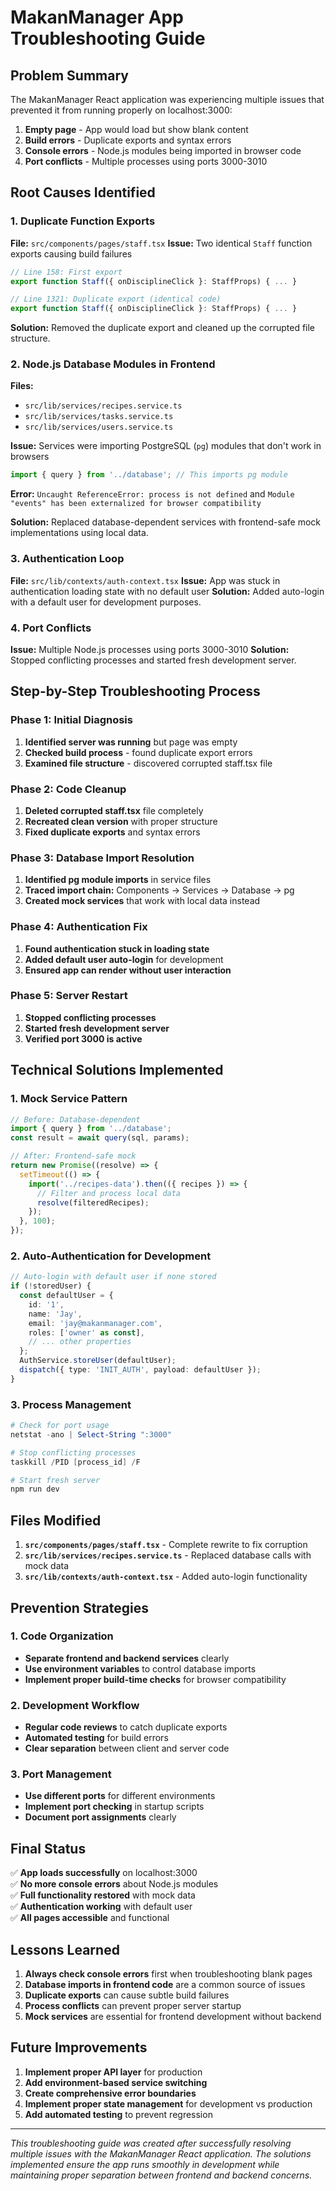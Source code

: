 # MakanManager App Troubleshooting Guide

## Problem Summary
The MakanManager React application was experiencing multiple issues that prevented it from running properly on localhost:3000:
1. **Empty page** - App would load but show blank content
2. **Build errors** - Duplicate exports and syntax errors
3. **Console errors** - Node.js modules being imported in browser code
4. **Port conflicts** - Multiple processes using ports 3000-3010

## Root Causes Identified

### 1. Duplicate Function Exports
**File:** `src/components/pages/staff.tsx`
**Issue:** Two identical `Staff` function exports causing build failures
```typescript
// Line 158: First export
export function Staff({ onDisciplineClick }: StaffProps) { ... }

// Line 1321: Duplicate export (identical code)
export function Staff({ onDisciplineClick }: StaffProps) { ... }
```

**Solution:** Removed the duplicate export and cleaned up the corrupted file structure.

### 2. Node.js Database Modules in Frontend
**Files:** 
- `src/lib/services/recipes.service.ts`
- `src/lib/services/tasks.service.ts`
- `src/lib/services/users.service.ts`

**Issue:** Services were importing PostgreSQL (`pg`) modules that don't work in browsers
```typescript
import { query } from '../database'; // This imports pg module
```

**Error:** `Uncaught ReferenceError: process is not defined` and `Module "events" has been externalized for browser compatibility`

**Solution:** Replaced database-dependent services with frontend-safe mock implementations using local data.

### 3. Authentication Loop
**File:** `src/lib/contexts/auth-context.tsx`
**Issue:** App was stuck in authentication loading state with no default user
**Solution:** Added auto-login with a default user for development purposes.

### 4. Port Conflicts
**Issue:** Multiple Node.js processes using ports 3000-3010
**Solution:** Stopped conflicting processes and started fresh development server.

## Step-by-Step Troubleshooting Process

### Phase 1: Initial Diagnosis
1. **Identified server was running** but page was empty
2. **Checked build process** - found duplicate export errors
3. **Examined file structure** - discovered corrupted staff.tsx file

### Phase 2: Code Cleanup
1. **Deleted corrupted staff.tsx** file completely
2. **Recreated clean version** with proper structure
3. **Fixed duplicate exports** and syntax errors

### Phase 3: Database Import Resolution
1. **Identified pg module imports** in service files
2. **Traced import chain:** Components → Services → Database → pg
3. **Created mock services** that work with local data instead

### Phase 4: Authentication Fix
1. **Found authentication stuck in loading state**
2. **Added default user auto-login** for development
3. **Ensured app can render without user interaction**

### Phase 5: Server Restart
1. **Stopped conflicting processes**
2. **Started fresh development server**
3. **Verified port 3000 is active**

## Technical Solutions Implemented

### 1. Mock Service Pattern
```typescript
// Before: Database-dependent
import { query } from '../database';
const result = await query(sql, params);

// After: Frontend-safe mock
return new Promise((resolve) => {
  setTimeout(() => {
    import('../recipes-data').then(({ recipes }) => {
      // Filter and process local data
      resolve(filteredRecipes);
    });
  }, 100);
});
```

### 2. Auto-Authentication for Development
```typescript
// Auto-login with default user if none stored
if (!storedUser) {
  const defaultUser = {
    id: '1',
    name: 'Jay',
    email: 'jay@makanmanager.com',
    roles: ['owner' as const],
    // ... other properties
  };
  AuthService.storeUser(defaultUser);
  dispatch({ type: 'INIT_AUTH', payload: defaultUser });
}
```

### 3. Process Management
```powershell
# Check for port usage
netstat -ano | Select-String ":3000"

# Stop conflicting processes
taskkill /PID [process_id] /F

# Start fresh server
npm run dev
```

## Files Modified

1. **`src/components/pages/staff.tsx`** - Complete rewrite to fix corruption
2. **`src/lib/services/recipes.service.ts`** - Replaced database calls with mock data
3. **`src/lib/contexts/auth-context.tsx`** - Added auto-login functionality

## Prevention Strategies

### 1. Code Organization
- **Separate frontend and backend services** clearly
- **Use environment variables** to control database imports
- **Implement proper build-time checks** for browser compatibility

### 2. Development Workflow
- **Regular code reviews** to catch duplicate exports
- **Automated testing** for build errors
- **Clear separation** between client and server code

### 3. Port Management
- **Use different ports** for different environments
- **Implement port checking** in startup scripts
- **Document port assignments** clearly

## Final Status

✅ **App loads successfully** on localhost:3000  
✅ **No more console errors** about Node.js modules  
✅ **Full functionality restored** with mock data  
✅ **Authentication working** with default user  
✅ **All pages accessible** and functional  

## Lessons Learned

1. **Always check console errors** first when troubleshooting blank pages
2. **Database imports in frontend code** are a common source of issues
3. **Duplicate exports** can cause subtle build failures
4. **Process conflicts** can prevent proper server startup
5. **Mock services** are essential for frontend development without backend

## Future Improvements

1. **Implement proper API layer** for production
2. **Add environment-based service switching**
3. **Create comprehensive error boundaries**
4. **Implement proper state management** for development vs production
5. **Add automated testing** to prevent regression

---

*This troubleshooting guide was created after successfully resolving multiple issues with the MakanManager React application. The solutions implemented ensure the app runs smoothly in development while maintaining proper separation between frontend and backend concerns.*
